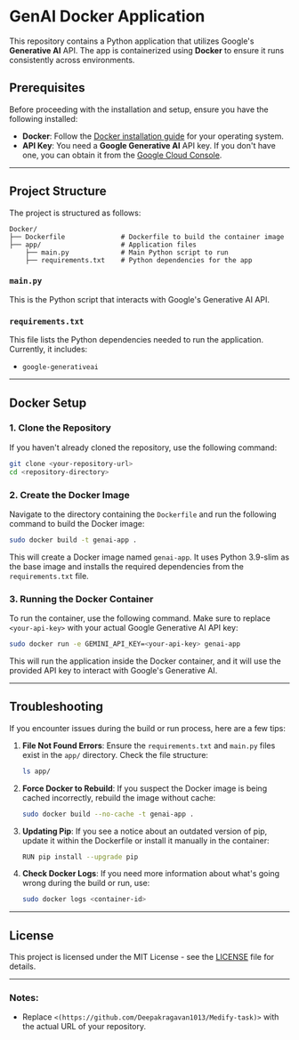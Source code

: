 

# GenAI Docker Application

This repository contains a Python application that utilizes Google's **Generative AI** API. The app is containerized using **Docker** to ensure it runs consistently across environments.

## Prerequisites

Before proceeding with the installation and setup, ensure you have the following installed:

- **Docker**: Follow the [Docker installation guide](https://docs.docker.com/get-docker/) for your operating system.
- **API Key**: You need a **Google Generative AI** API key. If you don't have one, you can obtain it from the [Google Cloud Console](https://console.cloud.google.com/).

---

## Project Structure

The project is structured as follows:

```
Docker/
├── Dockerfile              # Dockerfile to build the container image
├── app/                    # Application files
    ├── main.py             # Main Python script to run
    ├── requirements.txt    # Python dependencies for the app
```

### `main.py`

This is the Python script that interacts with Google's Generative AI API.

### `requirements.txt`

This file lists the Python dependencies needed to run the application. Currently, it includes:

- `google-generativeai`

---

## Docker Setup

### 1. Clone the Repository

If you haven't already cloned the repository, use the following command:

```bash
git clone <your-repository-url>
cd <repository-directory>
```

### 2. Create the Docker Image

Navigate to the directory containing the `Dockerfile` and run the following command to build the Docker image:

```bash
sudo docker build -t genai-app .
```

This will create a Docker image named `genai-app`. It uses Python 3.9-slim as the base image and installs the required dependencies from the `requirements.txt` file.

### 3. Running the Docker Container

To run the container, use the following command. Make sure to replace `<your-api-key>` with your actual Google Generative AI API key:

```bash
sudo docker run -e GEMINI_API_KEY=<your-api-key> genai-app
```

This will run the application inside the Docker container, and it will use the provided API key to interact with Google's Generative AI.

---

## Troubleshooting

If you encounter issues during the build or run process, here are a few tips:

1. **File Not Found Errors**:
   Ensure the `requirements.txt` and `main.py` files exist in the `app/` directory. Check the file structure:
   ```bash
   ls app/
   ```

2. **Force Docker to Rebuild**:
   If you suspect the Docker image is being cached incorrectly, rebuild the image without cache:
   ```bash
   sudo docker build --no-cache -t genai-app .
   ```

3. **Updating Pip**:
   If you see a notice about an outdated version of pip, update it within the Dockerfile or install it manually in the container:
   ```bash
   RUN pip install --upgrade pip
   ```

4. **Check Docker Logs**:
   If you need more information about what's going wrong during the build or run, use:
   ```bash
   sudo docker logs <container-id>
   ```

---

## License

This project is licensed under the MIT License - see the [LICENSE](LICENSE) file for details.

---

### Notes:
- Replace `<(https://github.com/Deepakragavan1013/Medify-task)>` with the actual URL of your repository.
